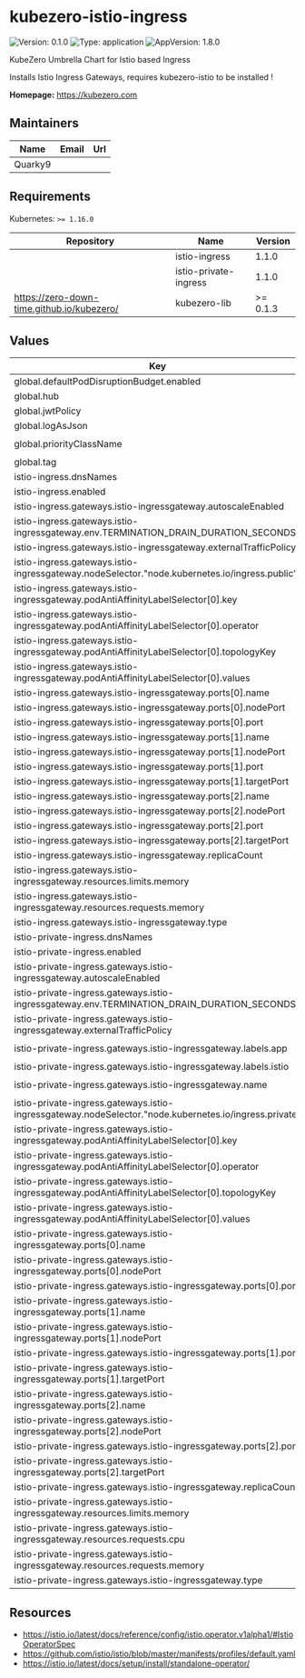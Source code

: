 # kubezero-istio-ingress

![Version: 0.1.0](https://img.shields.io/badge/Version-0.1.0-informational?style=flat-square) ![Type: application](https://img.shields.io/badge/Type-application-informational?style=flat-square) ![AppVersion: 1.8.0](https://img.shields.io/badge/AppVersion-1.8.0-informational?style=flat-square)

KubeZero Umbrella Chart for Istio based Ingress

Installs Istio Ingress Gateways, requires kubezero-istio to be installed !

**Homepage:** <https://kubezero.com>

## Maintainers

| Name | Email | Url |
| ---- | ------ | --- |
| Quarky9 |  |  |

## Requirements

Kubernetes: `>= 1.16.0`

| Repository | Name | Version |
|------------|------|---------|
|  | istio-ingress | 1.1.0 |
|  | istio-private-ingress | 1.1.0 |
| https://zero-down-time.github.io/kubezero/ | kubezero-lib | >= 0.1.3 |

## Values

| Key | Type | Default | Description |
|-----|------|---------|-------------|
| global.defaultPodDisruptionBudget.enabled | bool | `false` |  |
| global.hub | string | `"docker.io/istio"` |  |
| global.jwtPolicy | string | `"first-party-jwt"` |  |
| global.logAsJson | bool | `true` |  |
| global.priorityClassName | string | `"system-cluster-critical"` |  |
| global.tag | string | `"1.8.0"` |  |
| istio-ingress.dnsNames | list | `[]` |  |
| istio-ingress.enabled | bool | `false` |  |
| istio-ingress.gateways.istio-ingressgateway.autoscaleEnabled | bool | `false` |  |
| istio-ingress.gateways.istio-ingressgateway.env.TERMINATION_DRAIN_DURATION_SECONDS | string | `"\"60\""` |  |
| istio-ingress.gateways.istio-ingressgateway.externalTrafficPolicy | string | `"Local"` |  |
| istio-ingress.gateways.istio-ingressgateway.nodeSelector."node.kubernetes.io/ingress.public" | string | `"30080_30443"` |  |
| istio-ingress.gateways.istio-ingressgateway.podAntiAffinityLabelSelector[0].key | string | `"app"` |  |
| istio-ingress.gateways.istio-ingressgateway.podAntiAffinityLabelSelector[0].operator | string | `"In"` |  |
| istio-ingress.gateways.istio-ingressgateway.podAntiAffinityLabelSelector[0].topologyKey | string | `"kubernetes.io/hostname"` |  |
| istio-ingress.gateways.istio-ingressgateway.podAntiAffinityLabelSelector[0].values | string | `"istio-ingressgateway"` |  |
| istio-ingress.gateways.istio-ingressgateway.ports[0].name | string | `"http-status"` |  |
| istio-ingress.gateways.istio-ingressgateway.ports[0].nodePort | int | `30021` |  |
| istio-ingress.gateways.istio-ingressgateway.ports[0].port | int | `15021` |  |
| istio-ingress.gateways.istio-ingressgateway.ports[1].name | string | `"http2"` |  |
| istio-ingress.gateways.istio-ingressgateway.ports[1].nodePort | int | `30080` |  |
| istio-ingress.gateways.istio-ingressgateway.ports[1].port | int | `80` |  |
| istio-ingress.gateways.istio-ingressgateway.ports[1].targetPort | int | `8080` |  |
| istio-ingress.gateways.istio-ingressgateway.ports[2].name | string | `"https"` |  |
| istio-ingress.gateways.istio-ingressgateway.ports[2].nodePort | int | `30443` |  |
| istio-ingress.gateways.istio-ingressgateway.ports[2].port | int | `443` |  |
| istio-ingress.gateways.istio-ingressgateway.ports[2].targetPort | int | `8443` |  |
| istio-ingress.gateways.istio-ingressgateway.replicaCount | int | `1` |  |
| istio-ingress.gateways.istio-ingressgateway.resources.limits.memory | string | `"256Mi"` |  |
| istio-ingress.gateways.istio-ingressgateway.resources.requests.memory | string | `"64Mi"` |  |
| istio-ingress.gateways.istio-ingressgateway.type | string | `"NodePort"` |  |
| istio-private-ingress.dnsNames | list | `[]` |  |
| istio-private-ingress.enabled | bool | `false` |  |
| istio-private-ingress.gateways.istio-ingressgateway.autoscaleEnabled | bool | `false` |  |
| istio-private-ingress.gateways.istio-ingressgateway.env.TERMINATION_DRAIN_DURATION_SECONDS | string | `"\"60\""` |  |
| istio-private-ingress.gateways.istio-ingressgateway.externalTrafficPolicy | string | `"Local"` |  |
| istio-private-ingress.gateways.istio-ingressgateway.labels.app | string | `"istio-private-ingressgateway"` |  |
| istio-private-ingress.gateways.istio-ingressgateway.labels.istio | string | `"private-ingressgateway"` |  |
| istio-private-ingress.gateways.istio-ingressgateway.name | string | `"istio-private-ingressgateway"` |  |
| istio-private-ingress.gateways.istio-ingressgateway.nodeSelector."node.kubernetes.io/ingress.private" | string | `"31080_31443"` |  |
| istio-private-ingress.gateways.istio-ingressgateway.podAntiAffinityLabelSelector[0].key | string | `"app"` |  |
| istio-private-ingress.gateways.istio-ingressgateway.podAntiAffinityLabelSelector[0].operator | string | `"In"` |  |
| istio-private-ingress.gateways.istio-ingressgateway.podAntiAffinityLabelSelector[0].topologyKey | string | `"kubernetes.io/hostname"` |  |
| istio-private-ingress.gateways.istio-ingressgateway.podAntiAffinityLabelSelector[0].values | string | `"istio-private-ingressgateway"` |  |
| istio-private-ingress.gateways.istio-ingressgateway.ports[0].name | string | `"http-status"` |  |
| istio-private-ingress.gateways.istio-ingressgateway.ports[0].nodePort | int | `31021` |  |
| istio-private-ingress.gateways.istio-ingressgateway.ports[0].port | int | `15021` |  |
| istio-private-ingress.gateways.istio-ingressgateway.ports[1].name | string | `"http2"` |  |
| istio-private-ingress.gateways.istio-ingressgateway.ports[1].nodePort | int | `31080` |  |
| istio-private-ingress.gateways.istio-ingressgateway.ports[1].port | int | `80` |  |
| istio-private-ingress.gateways.istio-ingressgateway.ports[1].targetPort | int | `8080` |  |
| istio-private-ingress.gateways.istio-ingressgateway.ports[2].name | string | `"https"` |  |
| istio-private-ingress.gateways.istio-ingressgateway.ports[2].nodePort | int | `31443` |  |
| istio-private-ingress.gateways.istio-ingressgateway.ports[2].port | int | `443` |  |
| istio-private-ingress.gateways.istio-ingressgateway.ports[2].targetPort | int | `8443` |  |
| istio-private-ingress.gateways.istio-ingressgateway.replicaCount | int | `1` |  |
| istio-private-ingress.gateways.istio-ingressgateway.resources.limits.memory | string | `"256Mi"` |  |
| istio-private-ingress.gateways.istio-ingressgateway.resources.requests.cpu | string | `"100m"` |  |
| istio-private-ingress.gateways.istio-ingressgateway.resources.requests.memory | string | `"64Mi"` |  |
| istio-private-ingress.gateways.istio-ingressgateway.type | string | `"NodePort"` |  |

## Resources

- https://istio.io/latest/docs/reference/config/istio.operator.v1alpha1/#IstioOperatorSpec
- https://github.com/istio/istio/blob/master/manifests/profiles/default.yaml
- https://istio.io/latest/docs/setup/install/standalone-operator/
